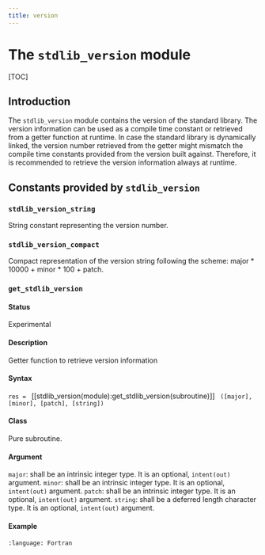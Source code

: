 ```yaml
---
title: version
---
```


# The `stdlib_version` module

[TOC]

## Introduction

The `stdlib_version` module contains the version of the standard library.
The version information can be used as a compile time constant or retrieved from a getter function at runtime.
In case the standard library is dynamically linked, the version number retrieved from the getter might mismatch the compile time constants provided from the version built against.
Therefore, it is recommended to retrieve the version information always at runtime.


## Constants provided by `stdlib_version`

### `stdlib_version_string`

String constant representing the version number.

### `stdlib_version_compact`

Compact representation of the version string following the scheme:
major * 10000 + minor * 100 + patch.


### `get_stdlib_version`

#### Status

Experimental

#### Description

Getter function to retrieve version information

#### Syntax

`res = ` [[stdlib_version(module):get_stdlib_version(subroutine)]] ` ([major], [minor], [patch], [string])`

#### Class

Pure subroutine.

#### Argument

`major`: shall be an intrinsic integer type. It is an optional, `intent(out)` argument.
`minor`: shall be an intrinsic integer type. It is an optional, `intent(out)` argument.
`patch`: shall be an intrinsic integer type. It is an optional, `intent(out)` argument.
`string`: shall be a deferred length character type. It is an optional, `intent(out)` argument.

#### Example

```{literalinclude} ../../example/version/example_version.f90
:language: Fortran
``` 

